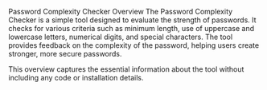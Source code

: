 Password Complexity Checker
Overview
The Password Complexity Checker is a simple tool designed to evaluate the strength of passwords. 
It checks for various criteria such as minimum length, use of uppercase and lowercase letters, numerical digits, and special characters. 
The tool provides feedback on the complexity of the password, helping users create stronger, more secure passwords.

This overview captures the essential information about the tool without including any code or installation details.
